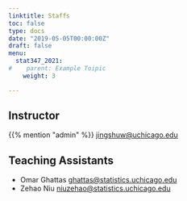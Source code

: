 ```yaml
---
linktitle: Staffs
toc: false
type: docs
date: "2019-05-05T00:00:00Z"
draft: false
menu:
  stat347_2021:
#    parent: Example Toipic
    weight: 3

---
```


## Instructor

{{% mention "admin" %}} [jingshuw@uchicago.edu](mailto:jingshuw@uchicago.edu)



## Teaching Assistants

- Omar Ghattas [ghattas@statistics.uchicago.edu](mailto:ghattas@statistics.uchicago.edu)
- Zehao Niu [niuzehao@statistics.uchicago.edu](mailto:niuzehao@statistics.uchicago.edu)


